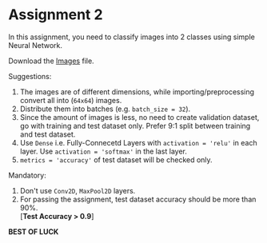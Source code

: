 # Assignment 2
In this assignment, you need to classify images into 2 classes using simple Neural Network.

Download the [Images](./homer_bart.zip) file.

Suggestions:  
1. The images are of different dimensions, while importing/preprocessing convert all into (`64x64`) images.
2. Distribute them into batches (e.g. `batch_size = 32`).
3. Since the amount of images is less, no need to create validation dataset, go with training and test dataset only. Prefer 9:1 split between training and test dataset.
4. Use `Dense` i.e. Fully-Connecetd Layers with `activation = 'relu'` in each layer. Use `activation = 'softmax'` in the last layer.
5. `metrics = 'accuracy'` of test dataset will be checked only.

Mandatory:
1. Don't use `Conv2D`, `MaxPool2D` layers.
2. For passing the assignment, test dataset accuracy should be more than 90%.  
   [**Test Accuracy > 0.9**]

**BEST OF LUCK**
